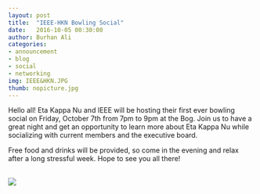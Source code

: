 ```yaml
---
layout: post
title:  "IEEE-HKN Bowling Social"
date:   2016-10-05 00:30:00
author: Burhan Ali
categories: 
- announcement
- blog
- social
- networking
img: IEEE&HKN.JPG
thumb: nopicture.jpg
---
```


Hello all! Eta Kappa Nu and IEEE will be hosting their first ever bowling social on Friday, October 7th from 7pm to 9pm at the Bog. Join us to have a great night and get an opportunity to learn more about Eta Kappa Nu while socializing with current members and the executive board.

Free food and drinks will be provided, so come in the evening and relax after a long stressful week. Hope to see you all there!
<!--more-->
<br/>
<img class="img-responsive" src="{{ "/assets/img/blog/" | prepend: site.baseurl }}{{ "2016-10-05-bowling.jpg" }}"/>
